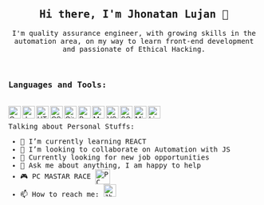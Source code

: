 <h2 align="center"> <samp> Hi there, I'm Jhonatan Lujan 👋 </samp></h2>

<p align="center">
  <samp> I'm quality assurance engineer, with growing skills in the automation area, on my way to learn front-end development and passionate of Ethical Hacking.
  </samp>
  <br>
</p>

<br />
<h3 align="left">
  <samp>
  Languages and Tools:
  </samp>
</h3>
<br />

<img align="left" alt="Cypress" width="25px" src="https://cdn.jsdelivr.net/npm/simple-icons@3.2.0/icons/cypress.svg" />
<img align="left" alt="Javascript" width="25px" src="https://cdn.jsdelivr.net/npm/simple-icons@3.2.0/icons/javascript.svg" />
<img align="left" alt="HTML5" width="25px" src="https://cdn.jsdelivr.net/npm/simple-icons@3.2.0/icons/html5.svg" />
<img align="left" alt="CSS3" width="25px" src="https://cdn.jsdelivr.net/npm/simple-icons@3.2.0/icons/css3.svg" />
<img align="left" alt="Git" width="25px" src="https://cdn.jsdelivr.net/npm/simple-icons@3.2.0/icons/git.svg" />
<img align="left" alt="React" width="25px" src="https://cdn.jsdelivr.net/npm/simple-icons@3.2.0/icons/react.svg" />
<img align="left" alt="Mongodb" width="25px" src="https://cdn.jsdelivr.net/npm/simple-icons@3.2.0/icons/mongodb.svg" />
<img align="left" alt="VScode" width="25px" src="https://cdn.jsdelivr.net/npm/simple-icons@3.2.0/icons/visualstudiocode.svg" />
<img align="left" alt="SQLite" width="25px" src="https://cdn.jsdelivr.net/npm/simple-icons@3.2.0/icons/sqlite.svg" />
<img align="left" alt="Microsoft Office" width="25px" src="https://cdn.jsdelivr.net/npm/simple-icons@3.2.0/icons/microsoftoffice.svg" />
<img align="left" alt="Linux" width="25px" src="https://cdn.jsdelivr.net/npm/simple-icons@3.2.0/icons/linux.svg" />

<br />
<samp>
 <br /< 
  
Talking about Personal Stuffs:


- 🌱 I’m currently learning REACT
- 👯 I’m looking to collaborate on Automation with JS
- 💼 Currently looking for new job opportunities
- 💬 Ask me about anything, I am happy to help
- 🎮 PC MASTAR RACE <img align="center" alt="PC master race" width="30px" src="https://img2.freepng.es/20180513/xhq/kisspng-pc-master-race-personal-computer-pc-game-video-gam-5af7d20dd72569.0476130715261906058812.jpg" />
- 📫 How to reach me: <a href = "https://www.linkedin.com/in/jhonatan-lujan-53185b17b/"><img alt="Jhonatan Lujan | LinkedIn" width="25px" src="https://cdn.jsdelivr.net/npm/simple-icons@v3/icons/linkedin.svg" /></a>

</samp>


